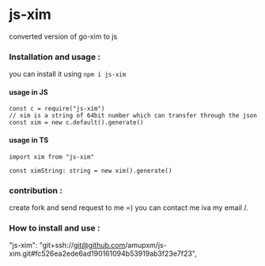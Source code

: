 # js-xim
converted version of go-xim to js 



### Installation and usage  :

you can install it using ```npm i js-xim``` 

#### usage in JS

```JS
const c = require("js-xim")
// xim is a string of 64bit number which can transfer through the json
const xim = new c.default().generate()
```
#### usage in TS

```TS
import xim from "js-xim"

const ximString: string = new xim().generate()
```


###  contribution :

create fork and send request to me =) you can contact me iva my email /.



### How to install and use : 
"js-xim": "git+ssh://git@github.com/amupxm/js-xim.git#fc526ea2ede6ad190161094b53919ab3f23e7f23",